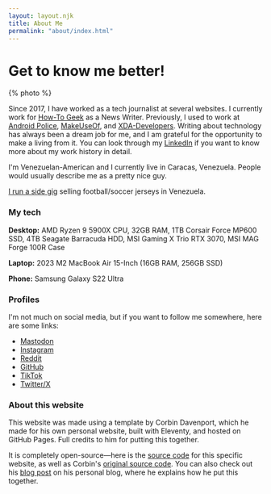 ```yaml
---
layout: layout.njk
title: About Me
permalink: "about/index.html"
---
```


# Get to know me better!

{% photo %}

Since 2017, I have worked as a tech journalist at several websites. I currently work for [How-To Geek](https://www.howtogeek.com/author/arolwright/) as a News Writer. Previously, I used to work at [Android Police](https://androidpolice.com/author/arol-wright), [MakeUseOf](https://www.makeuseof.com/author/arol-wright), and [XDA-Developers](https://www.makeuseof.com/author/arol-wright). Writing about technology has always been a dream job for me, and I am grateful for the opportunity to make a living from it. You can look through my [LinkedIn](https://www.linkedin.com/in/arolwright/) if you want to know more about my work history in detail.

I'm Venezuelan-American and I currently live in Caracas, Venezuela. People would usually describe me as a pretty nice guy.

[I run a side gig](https://www.instagram.com/equipo.ccs) selling football/soccer jerseys in Venezuela.

### My tech

**Desktop:** AMD Ryzen 9 5900X CPU, 32GB RAM, 1TB Corsair Force MP600 SSD, 4TB Seagate Barracuda HDD, MSI Gaming X Trio RTX 3070, MSI MAG Forge 100R Case

**Laptop:** 2023 M2 MacBook Air 15-Inch (16GB RAM, 256GB SSD)

**Phone:** Samsung Galaxy S22 Ultra

### Profiles

I'm not much on social media, but if you want to follow me somewhere, here are some links:

- [Mastodon](https://toot.community/@arol)
- [Instagram](https://www.instagram.com/arolwrightc)
- [Reddit](https://www.reddit.com/user/ArolWright/)
- [GitHub](https://github.com/ArolWright/)
- [TikTok](https://www.tiktok.com/@arolwright)
- [Twitter/X](https://twitter.com/arolwright)

### About this website

This website was made using a template by Corbin Davenport, which he made for his own personal website, built with Eleventy, and hosted on GitHub Pages. Full credits to him for putting this together.

It is completely open-source—here is the [source code](https://github.com/ArolWright/arolwright.github.io) for this specific website, as well as Corbin's [original source code](https://github.com/corbindavenport/corbindavenport.github.io). You can also check out his [blog post](https://blog.corbin.io/post/752757825366835200/how-i-made-my-new-personal-website) on his personal blog, where he explains how he put this together.
